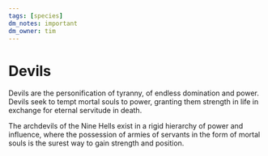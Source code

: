 ```yaml
---
tags: [species]
dm_notes: important
dm_owner: tim
---
```

# Devils

Devils are the personification of tyranny, of endless domination and power. Devils seek to tempt mortal souls to power, granting them strength in life in exchange for eternal servitude in death. 

The archdevils of the Nine Hells exist in a rigid hierarchy of power and influence, where the possession of armies of servants in the form of mortal souls is the surest way to gain strength and position.